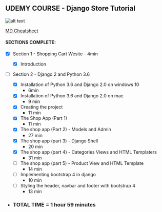 ## UDEMY COURSE - Django Store Tutorial
![alt text](https://about.udemy.com/wp-content/uploads/2016/07/about-default.png "Logo Title Text 1")

[MD Cheatsheet](https://github.com/adam-p/markdown-here/wiki/Markdown-Cheatsheet)


#### SECTIONS COMPLETE:

- [x] Section 1 - Shopping Cart Wesite - 4min

    - [x] Introduction

- [ ] Section 2 - Django 2 and Python 3.6

    - [x] Installation of Python 3.6 and Django 2.0 on windows 10
        - 6min
    - [x] Installation of Python 3.6 and Django 2.0 on mac
        - 9 min
    - [x] Creating the project
        - 11 min
    - [x] The Shop App (Part 1)
        - 11 min
    - [x] The shop app (Part 2) - Models and Admin
        - 27 min
    - [x] The shop app (part 3) - Django Shell
        - 20 min
    - [x] The shop app (part 4) - Categories Views and HTML Templaters
        - 31 min
    - [ ] The shop app (part 5) - Product View and HTML Template
        - 14 min
    - [ ] Implementing bootstrap 4 in django
        - 10 min
    - [ ] Styling the header, navbar and footer with bootstrap 4
        - 13 min    
        
* ### TOTAL TIME = 1 hour 59 minutes
